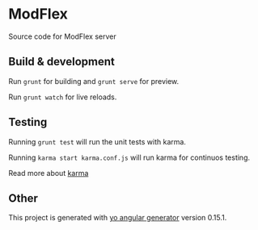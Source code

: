 # ModFlex

Source code for ModFlex server

## Build & development

Run `grunt` for building and `grunt serve` for preview.

Run `grunt watch` for live reloads. 

## Testing

Running `grunt test` will run the unit tests with karma.

Running `karma start karma.conf.js` will run karma for continuos testing.

Read more about [karma](http://karma-runner.github.io/0.13/intro/installation.html)

## Other
This project is generated with [yo angular generator](https://github.com/yeoman/generator-angular)
version 0.15.1.